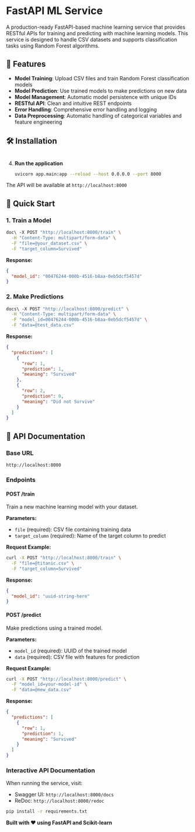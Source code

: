 # FastAPI ML Service

A production-ready FastAPI-based machine learning service that provides RESTful APIs for training and predicting with machine learning models. This service is designed to handle CSV datasets and supports classification tasks using Random Forest algorithms.

## 🚀 Features

- **Model Training**: Upload CSV files and train Random Forest classification models
- **Model Prediction**: Use trained models to make predictions on new data
- **Model Management**: Automatic model persistence with unique IDs
- **RESTful API**: Clean and intuitive REST endpoints
- **Error Handling**: Comprehensive error handling and logging
- **Data Preprocessing**: Automatic handling of categorical variables and feature engineering

## 🛠️ Installation

   ```

   ```

4. **Run the application**
   ```bash
   uvicorn app.main:app --reload --host 0.0.0.0 --port 8000
   ```

The API will be available at `http://localhost:8000`

## 🚀 Quick Start

### 1. Train a Model

```bash
doc\ -X POST "http://localhost:8000/train" \
  -H "Content-Type: multipart/form-data" \
  -F "file=@your_dataset.csv" \
  -F "target_column=Survived"
```

**Response:**
```json
{
  "model_id": "00476244-000b-4516-b8aa-0eb5dcf5457d"
}
```

### 2. Make Predictions

```bash
docs\ -X POST "http://localhost:8000/predict" \
  -H "Content-Type: multipart/form-data" \
  -F "model_id=00476244-000b-4516-b8aa-0eb5dcf5457d" \
  -F "data=@test_data.csv"
```

**Response:**
```json
{
  "predictions": [
    {
      "row": 1,
      "prediction": 1,
      "meaning": "Survived"
    },
    {
      "row": 2,
      "prediction": 0,
      "meaning": "Did not Survive"
    }
  ]
}
```

## 📖 API Documentation

### Base URL
```
http://localhost:8000
```

### Endpoints

#### POST /train
Train a new machine learning model with your dataset.

**Parameters:**
- `file` (required): CSV file containing training data
- `target_column` (required): Name of the target column to predict

**Request Example:**
```bash
curl -X POST "http://localhost:8000/train" \
  -F "file=@titanic.csv" \
  -F "target_column=Survived"
```

**Response:**
```json
{
  "model_id": "uuid-string-here"
}
```

#### POST /predict
Make predictions using a trained model.

**Parameters:**
- `model_id` (required): UUID of the trained model
- `data` (required): CSV file with features for prediction

**Request Example:**
```bash
curl -X POST "http://localhost:8000/predict" \
  -F "model_id=your-model-id" \
  -F "data=@new_data.csv"
```

**Response:**
```json
{
  "predictions": [
    {
      "row": 1,
      "prediction": 1,
      "meaning": "Survived"
    }
  ]
}
```

### Interactive API Documentation
When running the service, visit:
- Swagger UI: `http://localhost:8000/docs`
- ReDoc: `http://localhost:8000/redoc`

```bash
pip install -r requirements.txt
```
**Built with ❤️ using FastAPI and Scikit-learn**
